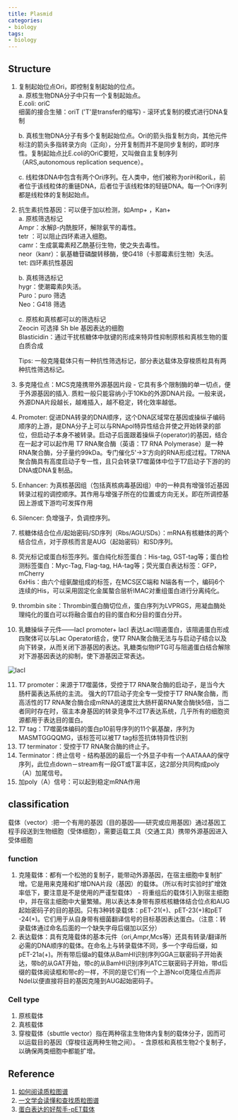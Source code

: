 ```yaml
---
title: Plasmid
categories: 
- biology
tags: 
- biology
---
```


## Structure
1. 复制起始位点Ori，即控制复制起始的位点。<br>
    a. 原核生物DNA分子中只有一个复制起始点。<br>
            E.coli: oriC<br>
            细菌的接合生殖：oriT ('T'是transfer的缩写) - 滚环式复制的模式进行DNA复制<br>

    b. 真核生物DNA分子有多个复制起始位点。Ori的箭头指复制方向，其他元件标注的箭头多指转录方向（正向），分开复制而并不是同步复制的，即时序性。复制起始点比E.coli的OriC要短，又叫做自主复制序列（ARS,autonomous replication sequence）。<br>
    
    c. 线粒体DNA中包含有两个Ori序列。在人类中，他们被称为oriH和oriL，前者位于该线粒体的重链DNA，后者位于该线粒体的轻链DNA。每一个Ori序列都是线粒体的复制起始点。<br>
    
2. 抗生素抗性基因：可以便于加以检测，如Amp+ ，Kan+<br>
    a. 原核筛选标记<br>
        Ampr：水解β-内酰胺环，解除氨苄的毒性。<br>
    tetr ：可以阻止四环素进入细胞。<br>
        camr：生成氯霉素羟乙酰基衍生物，使之失去毒性。<br>
        neor（kanr）：氨基糖苷磷酸转移酶，使G418（卡那霉素衍生物）失活。<br>
        tet: 四环素抗性基因

    b. 真核筛选标记<br>
        hygr：使潮霉素β失活。<br>
        Puro：puro 筛选<br>
        Neo：G418 筛选<br>
    
    c. 原核和真核都可以的筛选标记<br>
        Zeocin 可选择 Sh ble 基因表达的细胞<br>
        Blasticidin：通过干扰核糖体中肽键的形成来特异性抑制原核和真核生物的蛋白质合成<br>
        
    Tips: 一般克隆载体只有一种抗性筛选标记，部分表达载体及穿梭质粒具有两种抗性筛选标记。<br>

3. 多克隆位点：MCS克隆携带外源基因片段 - 它具有多个限制酶的单一切点，便于外源基因的插入. 质粒一般只能容纳小于10Kb的外源DNA片段。一般来说，外源DNA片段越长，越难插入，越不稳定，转化效率越低。
4. Promoter: 促进DNA转录的DNA顺序，这个DNA区域常在基因或操纵子编码顺序的上游，是DNA分子上可以与RNApol特异性结合并使之开始转录的部位，但启动子本身不被转录。启动子后面跟着操纵子(operator)的基因，结合在一起才可以起作用
    T7 RNA聚合酶（英语：T7 RNA Polymerase）是一种RNA聚合酶，分子量约99kDa。专门催化5'→3'方向的RNA形成过程。T7RNA聚合酶具有高度启动子专一性，且只会转录T7噬菌体中位于T7启动子下游的的DNA或DNA复制品。
5. Enhancer: 为真核基因组（包括真核病毒基因组）中的一种具有增强邻近基因转录过程的调控顺序。其作用与增强子所在的位置或方向无关。即在所调控基因上游或下游均可发挥作用
6. Silencer: 负增强子，负调控序列。
7. 核糖体结合位点/起始密码/SD序列（Rbs/AGU/SDs）：mRNA有核糖体的两个结合位点，对于原核而言是AUG（起始密码）和SD序列。
8. 荧光标记或蛋白标签序列。蛋白纯化标签蛋白：His-tag, GST-tag等；蛋白检测标签蛋白：Myc-Tag, Flag-tag, HA-tag等；荧光蛋白表达标签：GFP，mCherry<br>
    6xHis：由六个组氨酸组成的标签，在MCS区C端和 N端各有一个，编码6个连续的His，可以采用固定化金属螯合层析IMAC对重组蛋白进行分离纯化。<br>
9. thrombin site：Thrombin蛋白酶切位点，蛋白序列为LVPRGS，用凝血酶处理纯化的蛋白可以将融合蛋白的目的蛋白和分目的蛋白分开。
10. 乳糖操纵子元件——lacI promoter+ lacI 表达LacI阻遏蛋白，该阻遏蛋白形成四聚体可以与Lac Operator结合，使T7 RNA聚合酶无法与与启动子结合以及向下转录，从而关闭下游基因的表达。乳糖类似物IPTG可与阻遏蛋白结合解除对下游基因表达的抑制，使下游基因正常表达。

![lacI](https://pic3.zhimg.com/80/v2-5b8f5cec0485157f5f891bba939939f2_hd.jpg)

11. T7 promoter：来源于T7噬菌体，受控于T7 RNA聚合酶的启动子，是当今大肠杆菌表达系统的主流。 强大的T7启动子完全专一受控于T7 RNA聚合酶，而高活性的T7 RNA聚合酶合成mRNA的速度比大肠杆菌RNA聚合酶快5倍，当二者同时存在时，宿主本身基因的转录竞争不过T7表达系统，几乎所有的细胞资源都用于表达目的蛋白。
12. T7 tag：T7噬菌体编码的蛋白p10前导序列的11个氨基酸，序列为MASMTGGQQMG，该标签可以被T7 tag标签抗体特异性识别
13. T7 terminator：受控于T7 RNA聚合酶的终止子。
14. Terminator：终止信号 - 结构基因的最后一个外显子中有一个AATAAA的保守序列，此位点down－stream有一段GT或T富丰区，这2部分共同构成poly（A）加尾信号。
15. 加poly（A）信号：可以起到稳定mRNA作用

## classification
载体（vector）:把一个有用的基因（目的基因——研究或应用基因）通过基因工程手段送到生物细胞（受体细胞），需要运载工具（交通工具）携带外源基因进入受体细胞

### function
1. 克隆载体：都有一个松弛的复制子，能带动外源基因，在宿主细胞中复制扩增。它是用来克隆和扩增DNA片段（基因）的载体。（所以有时实验时扩增效率低下，要注意是不是使用的严谨型载体） - 将重组后的载体引入到宿主细胞中，并在宿主细胞中大量繁殖。用以表达本身带有原核核糖体结合位点和AUG起始密码子的目的基因。只有3种转录载体：pET-21(+)、pET-23(+)和pET -24(+)。它们用于从自身带有细菌翻译信号的目标基因表达蛋白。（注意：转录载体通过命名后面的一个缺失字母后缀加以区分）
2. 表达载体：具有克隆载体的基本元件（ori,Ampr,Mcs等）还具有转录/翻译所必需的DNA顺序的载体。在命名上与转录载体不同，多一个字母后缀，如pET-21a(+)。所有带后缀a的载体从BamHI识别序列GGA三联密码子开始表达，带b的从GAT开始，带c的从BamHI识别序列ATC三联密码子开始，带d后缀的载体阅读框和带c的一样，不同的是它们有一个上游NcoI克隆位点而非NdeI以便直接将目的基因克隆到AUG起始密码子。

### Cell type
1. 原核载体
2. 真核载体
3. 穿梭载体（sbuttle vector）指在两种宿主生物体内复制的载体分子，因而可以运载目的基因（穿梭往返两种生物之间）。 - 含原核和真核生物2个复制子，以确保两类细胞中都能扩增。

## Reference
1. [如何阅读质粒图谱](https://www.biomart.cn/experiment/430/457/741/43941.htm)
2. [一文学会读懂和查找质粒图谱](http://www.360doc.com/content/17/0729/21/45873761_675200894.shtml)
3. [蛋白表达的好帮手-pET载体](https://zhuanlan.zhihu.com/p/91792688)
